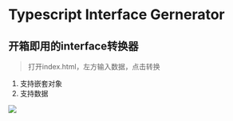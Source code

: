#  Typescript Interface Gernerator

## 开箱即用的interface转换器

> 打开index.html，左方输入数据，点击转换

1. 支持嵌套对象
2. 支持数据

![](https://images2018.cnblogs.com/blog/896425/201808/896425-20180806184955951-114052864.png)